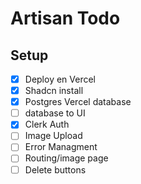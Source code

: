 # Artisan Todo

## Setup

- [X] Deploy en Vercel
- [X] Shadcn install
- [X] Postgres Vercel database
- [ ] database to UI
- [X] Clerk Auth
- [ ] Image Upload
- [ ] Error Managment
- [ ] Routing/image page 
- [ ] Delete buttons
